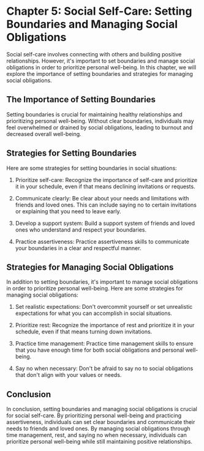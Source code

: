 Chapter 5: Social Self-Care: Setting Boundaries and Managing Social Obligations
===============================================================================

Social self-care involves connecting with others and building positive relationships. However, it's important to set boundaries and manage social obligations in order to prioritize personal well-being. In this chapter, we will explore the importance of setting boundaries and strategies for managing social obligations.

The Importance of Setting Boundaries
------------------------------------

Setting boundaries is crucial for maintaining healthy relationships and prioritizing personal well-being. Without clear boundaries, individuals may feel overwhelmed or drained by social obligations, leading to burnout and decreased overall well-being.

Strategies for Setting Boundaries
---------------------------------

Here are some strategies for setting boundaries in social situations:

1. Prioritize self-care: Recognize the importance of self-care and prioritize it in your schedule, even if that means declining invitations or requests.

2. Communicate clearly: Be clear about your needs and limitations with friends and loved ones. This can include saying no to certain invitations or explaining that you need to leave early.

3. Develop a support system: Build a support system of friends and loved ones who understand and respect your boundaries.

4. Practice assertiveness: Practice assertiveness skills to communicate your boundaries in a clear and respectful manner.

Strategies for Managing Social Obligations
------------------------------------------

In addition to setting boundaries, it's important to manage social obligations in order to prioritize personal well-being. Here are some strategies for managing social obligations:

1. Set realistic expectations: Don't overcommit yourself or set unrealistic expectations for what you can accomplish in social situations.

2. Prioritize rest: Recognize the importance of rest and prioritize it in your schedule, even if that means turning down invitations.

3. Practice time management: Practice time management skills to ensure that you have enough time for both social obligations and personal well-being.

4. Say no when necessary: Don't be afraid to say no to social obligations that don't align with your values or needs.

Conclusion
----------

In conclusion, setting boundaries and managing social obligations is crucial for social self-care. By prioritizing personal well-being and practicing assertiveness, individuals can set clear boundaries and communicate their needs to friends and loved ones. By managing social obligations through time management, rest, and saying no when necessary, individuals can prioritize personal well-being while still maintaining positive relationships.
